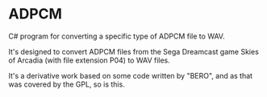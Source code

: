 # ADPCM
C# program for converting a specific type of ADPCM file to WAV.

It's designed to convert ADPCM files from the Sega Dreamcast game Skies of Arcadia (with file extension P04) to WAV files.

It's a derivative work based on some code written by "BERO", and as that was covered by the GPL, so is this.
